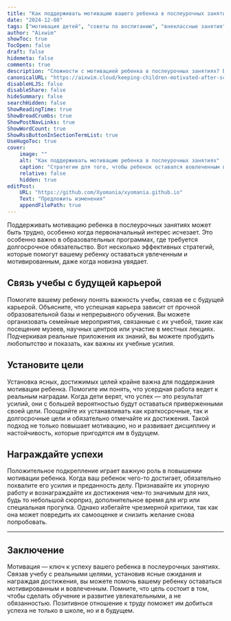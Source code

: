 ```yaml
---
title: "Как поддерживать мотивацию вашего ребенка в послеурочных занятиях"
date: "2024-12-08"
tags: ["мотивация детей", "советы по воспитанию", "внеклассные занятия", "образование детей", "положительное подкрепление"]
author: "Aixwim"
showToc: true
TocOpen: false
draft: false
hidemeta: false
comments: true
description: "Сложности с мотивацией ребенка в послеурочных занятиях? Вот несколько стратегий, которые помогут сохранить интерес и любовь к обучению и развитию."
canonicalURL: "https://aixwim.cloud/keeping-children-motivated-after-school"
disableHLJS: false
disableShare: false
hideSummary: false
searchHidden: false
ShowReadingTime: true
ShowBreadCrumbs: true
ShowPostNavLinks: true
ShowWordCount: true
ShowRssButtonInSectionTermList: true
UseHugoToc: true
cover:
    image: ""
    alt: "Как поддерживать мотивацию ребенка в послеурочных занятиях"
    caption: "Стратегии для того, чтобы ребенок оставался вовлеченным в послеурочные занятия"
    relative: false
    hidden: true
editPost:
    URL: "https://github.com/Xyomania/xyomania.github.io"
    Text: "Предложить изменения"
    appendFilePath: true
---
```


Поддерживать мотивацию ребенка в послеурочных занятиях может быть трудно, особенно когда первоначальный интерес исчезает. Это особенно важно в образовательных программах, где требуется долгосрочное обязательство. Вот несколько эффективных стратегий, которые помогут вашему ребенку оставаться увлеченным и мотивированным, даже когда новизна увядает.

<!--more-->

## Связь учебы с будущей карьерой

Помогите вашему ребенку понять важность учебы, связав ее с будущей карьерой. Объясните, что успешная карьера зависит от прочной образовательной базы и непрерывного обучения. Вы можете организовать семейные мероприятия, связанные с их учебой, такие как посещение музеев, научных центров или участие в местных лекциях. Подчеркивая реальные приложения их знаний, вы можете пробудить любопытство и показать, как важны их учебные усилия.

## Установите цели

Установка ясных, достижимых целей крайне важна для поддержания мотивации ребенка. Помогите им понять, что усердная работа ведет к реальным наградам. Когда дети верят, что успех — это результат усилий, они с большей вероятностью будут оставаться приверженными своей цели. Поощряйте их устанавливать как краткосрочные, так и долгосрочные цели и обязательно отмечайте их достижения. Такой подход не только повышает мотивацию, но и развивает дисциплину и настойчивость, которые пригодятся им в будущем.

## Награждайте успехи

Положительное подкрепление играет важную роль в повышении мотивации ребенка. Когда ваш ребенок чего-то достигает, обязательно похвалите его усилия и преданность делу. Признавайте их упорную работу и вознаграждайте их достижения чем-то значимым для них, будь то небольшой сюрприз, дополнительное время для игр или специальная прогулка. Однако избегайте чрезмерной критики, так как она может повредить их самооценке и снизить желание снова попробовать.

---

## Заключение

Мотивация — ключ к успеху вашего ребенка в послеурочных занятиях. Связав учебу с реальными целями, установив ясные ожидания и награждая достижения, вы можете помочь вашему ребенку оставаться мотивированным и вовлеченным. Помните, что цель состоит в том, чтобы сделать обучение и развитие увлекательными, а не обязанностью. Позитивное отношение к труду поможет им добиться успеха не только в школе, но и в будущем.

